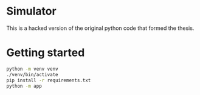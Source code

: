 # Simulator
This is a hacked version of the original python code that formed the thesis.

# Getting started
```sh
python -m venv venv
./venv/bin/activate
pip install -r requirements.txt
python -m app
```
